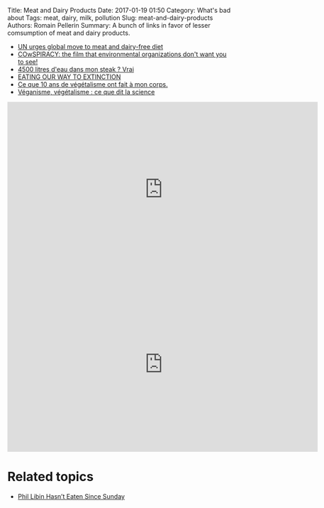 Title: Meat and Dairy Products
Date: 2017-01-19 01:50
Category: What's bad about
Tags: meat, dairy, milk, pollution
Slug: meat-and-dairy-products
Authors: Romain Pellerin
Summary: A bunch of links in favor of lesser comsumption of meat and dairy products.

- [UN urges global move to meat and dairy-free diet](https://www.theguardian.com/environment/2010/jun/02/un-report-meat-free-diet)
- [COwSPIRACY: the film that environmental organizations don't want you to see!](http://www.cowspiracy.com/)
- [4500 litres d'eau dans mon steak ? Vrai](https://www.sciencepresse.qc.ca/actualite/detecteur-rumeurs/2017/03/22/4500-litres-eau-steak-vrai)
- [EATING OUR WAY TO EXTINCTION](https://www.youtube.com/channel/UCYNldGFnfcDE8ItayYf7izg)
- [Ce que 10 ans de végétalisme ont fait à mon corps.](http://www.insolente-veggie.com/ce-que-10-ans-de-vegetalisme-ont-fait-a-mon-corps/)
- [Véganisme, végétalisme : ce que dit la science](https://blogs.mediapart.fr/florence-dellerie/blog/140218/veganisme-vegetalisme-ce-que-dit-la-science)

<iframe width="700" height="394" src="https://www.youtube-nocookie.com/embed/Qcd4VIkCI3k?rel=0" frameborder="0" allowfullscreen></iframe>

<iframe width="700" height="394" src="https://www.youtube-nocookie.com/embed/90rDcZM2vL8?rel=0" frameborder="0" allowfullscreen></iframe>

# Related topics

- [Phil Libin Hasn’t Eaten Since Sunday](https://backchannel.com/inside-one-founders-personal-fast-club-dea3a3592123)
